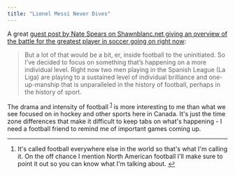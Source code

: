 ```yaml
---
title: "Lionel Messi Never Dives"
---
```

<p>A great <a href="http://shawnblanc.net/2013/05/lionel-messi-never-dives/">guest post by Nate Spears on Shawnblanc.net giving an overview of the battle for the greatest player in soccer going on right now</a>:</p>
<blockquote><p>
  But a lot of that would be a bit, er, inside football to the uninitiated. So I’ve decided to focus on something that’s happening on a more individual level. Right now two men playing in the Spanish League (La Liga) are playing to a sustained level of individual brilliance and one-up-manship that is unparalleled in the history of football, perhaps in the history of sport.
</p></blockquote>
<p>The drama and intensity of football <sup id="fnref-21419:1"><a href="#fn-21419:1" rel="footnote">1</a></sup> is more interesting to me than what we see focused on in hockey and other sports here in Canada. It's just the time zone differences that make it difficult to keep tabs on what's happening - I need a football friend to remind me of important games coming up.</p>
<div class="footnotes">
<hr />
<ol>
<li id="fn-21419:1">
It's called football everywhere else in the world so that's what I'm calling it. On the off chance I mention North American football I'll make sure to point it out so you can know what I'm talking about.&#160;<a href="#fnref-21419:1" rev="footnote">&#8617;</a>
</li>
</ol>
</div>
